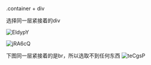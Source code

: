 .container + div

选择同一层紧接着的div

![EldypY](https://gitee.com/threecornerstones/ThreeCornerstones_Pic/raw/master/uPic/EldypY.png)

![jRA6cQ](https://gitee.com/threecornerstones/ThreeCornerstones_Pic/raw/master/uPic/jRA6cQ.png)

下图同一层紧接着的是br，所以选取不到任何东西
![teCgsP](https://gitee.com/threecornerstones/ThreeCornerstones_Pic/raw/master/uPic/teCgsP.png)